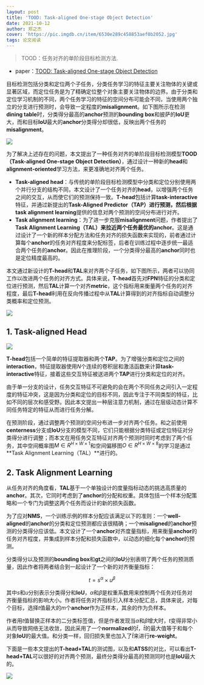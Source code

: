 ```yaml
---
layout: post
title: 'TOOD: Task-aligned One-stage Object Detection'
date: 2021-10-12
author: 郑之杰
cover: 'https://pic.imgdb.cn/item/6530e289c458853aef0b2052.jpg'
tags: 论文阅读
---
```


> TOOD：任务对齐的单阶段目标检测方法.

- paper：[TOOD: Task-aligned One-stage Object Detection](https://arxiv.org/abs/2108.07755)

目标检测包括分类和定位两个子任务，分类任务学习的特征主要关注物体的关键或显著区域，而定位任务是为了精确定位整个对象主要关注物体的边界。由于分类和定位学习机制的不同，两个任务学习的特征的空间分布可能会不同，当使用两个独立的分支进行预测时，会导致一定程度的**misalignment**。如下图所示在检测**dining table**时，分类得分最高的**anchor**预测的**bounding box**和披萨的**IoU**更大，而和目标**IoU**最大的**anchor**分类得分却很低，反映出两个任务的**misalignment**。

![](https://pic.imgdb.cn/item/6530e353c458853aef0d26fd.jpg)

为了解决上述存在的问题，本文提出了一种任务对齐的单阶段目标检测模型**TOOD（Task-aligned One-stage Object Detection）**，通过设计一种新的**head**和**alignment-oriented**学习方法，来更准确地对齐两个任务。
- **Task-aligned head**：与传统的单阶段目标检测模型中分类和定位分别使用两个并行分支的结构不同，本文设计了一个任务对齐的**head**，以增强两个任务之间的交互，从而使它们的预测保持一致。**T-head**包括计算**task-interactive**特征，并通过新提出的**Task-Aligned Predictor（TAP）**进行预测，然后根据**task alignment learning**提供的信息对两个预测的空间分布进行对齐。
- **Task alignment learning**：为了进一步克服**misalignment**问题，作者提出了**Task Alignment Learning（TAL）**来拉近两个任务最优的**anchor**。这是通过设计了一个新的样本分配方法和任务对齐的损失函数来实现的，前者通过计算每个**anchor**的任务对齐程度来分配标签，后者在训练过程中逐步统一最适合两个任务的**anchor**。因此在推理阶段，一个分类得分最高的**anchor**同时也是定位精度最高的。

本文通过新设计的**T-head**和**TAL**来对齐两个子任务，如下图所示，两者可以协同工作以改进两个任务的对齐方式。具体来说，**T-head**首先对**FPN**特征的分类和定位进行预测，然后**TAL**计算一个对齐**metric**，这个指标用来衡量两个任务的对齐程度，最后**T-head**利用在反向传播过程中从**TAL**计算得到的对齐指标自动调整分类概率和定位预测。

![](https://pic.imgdb.cn/item/6530e480c458853aef10a23f.jpg)

## 1. Task-aligned Head

![](https://pic.imgdb.cn/item/6530f0e0c458853aef314f09.jpg)

**T-head**包括一个简单的特征提取器和两个**TAP**。为了增强分类和定位之间的**interaction**，特征提取器使用$N$个连续的卷积层和激活函数来计算**task-interactive**特征，接着这些交互特征被送进两个**TAP**进行分类和定位的对齐。

由于单一分支的设计，任务交互特征不可避免的会在两个不同任务之间引入一定程度的特征冲突，这是因为分类和定位的目标不同，因此专注于不同类型的特征，比如不同的层次和感受野。因此本文提出一种层注意力机制，通过在层级动态计算不同任务特定的特征从而进行任务分解。

在预测阶段，通过调整两个预测的空间分布进一步对齐两个任务。和之前使用**centerness**分支或**IoU**分支的模型不同，它们只能根据分类特征或定位特征对分类得分进行调整；而本文在用任务交互特征对齐两个预测时同时考虑到了两个任务，其中空间概率图$M∈R^{H×W×1}$和空间偏移图$O∈R^{H×W×8}$的学习是通过**Task Alignment Learning（TAL）**进行的。

## 2. Task Alignment Learning

从任务对齐的角度看，**TAL**基于一个单独设计的度量指标动态的挑选高质量的**anchor**。其次，它同时考虑到了**anchor**的分配和权重。具体包括一个样本分配策略和一个专门为调整这两个任务而设计的新的损失函数。

为了应对**NMS**，一个训练示例的样本分配应该满足以下的准则：一个**well-aligned**的**anchor**的分类和定位预测都应该很精确；一个**misaligned**的**anchor**预测的分类得分应该低。本文设计了一个**anchor**对齐度量指标，用来衡量**anchor**的任务对齐程度，并集成到样本分配和损失函数中，以动态的细化每个**anchor**的预测。

分类得分以及预测的**bounding box**和**gt**之间的**IoU**分别表明了两个任务的预测质量，因此作者将两者结合到一起设计了一个新的对齐衡量指标：

$$
t = s^\alpha \times u^\beta
$$

其中$s$和$u$分别表示分类得分和**IoU**，$α$和$β$是权重系数用来控制两个任务对任务对齐衡量指标的影响大小。作者将任务对齐指标引入样本分配汇总，具体来说，对每个目标，选择$t$值最大的$m$个**anchor**作为正样本，其余的作为负样本。

作者用$t$值替换正样本的二分类标签值，但是作者发现当$α$和$β$增大时，$t$变得非常小从而导致网络无法收敛，因此采用了一个**normalized**的$\hat{t}$，$\hat{t}$的最大值等于和每个对象**IoU**的最大值。和分类一样，回归损失里也加入了$\hat{t}$来进行**re-weight**。

下面是一些本文提出的**T-head+TAL**的测试图，以及和**ATSS**的对比，可以看出**T-head+TAL**可以很好的对齐两个预测，最终分类得分最高的预测同时也是**IoU**最大的。

![](https://pic.imgdb.cn/item/6530f42ac458853aef396c65.jpg)